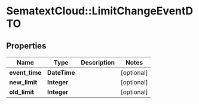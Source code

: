 # SematextCloud::LimitChangeEventDTO

## Properties

| Name           | Type         | Description | Notes      |
| -------------- | ------------ | ----------- | ---------- |
| **event_time** | **DateTime** |             | [optional] |
| **new_limit**  | **Integer**  |             | [optional] |
| **old_limit**  | **Integer**  |             | [optional] |
